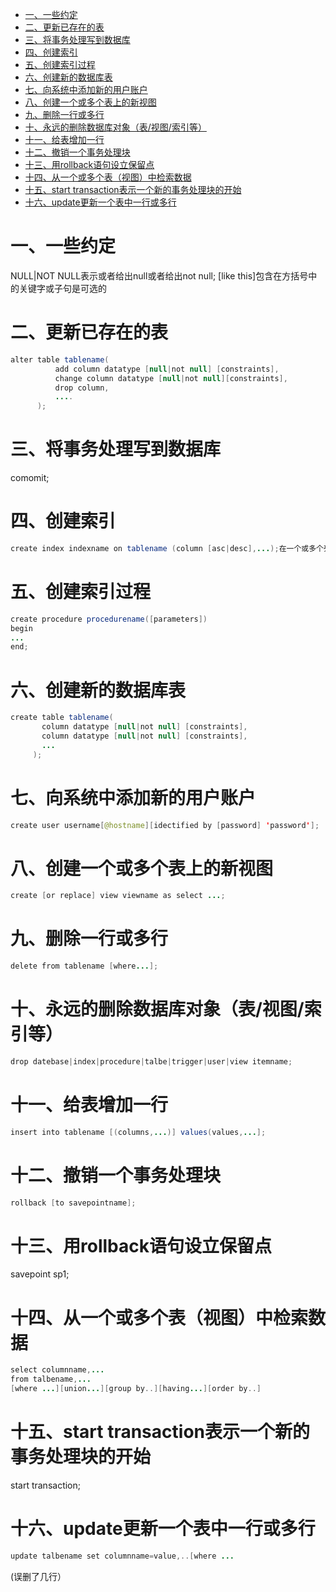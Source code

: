 <!-- GFM-TOC -->
* [一、一些约定](#一一些约定)
* [二、更新已存在的表](#二更新已存在的表)
* [三、将事务处理写到数据库](#三将事务处理写到数据库)
* [四、创建索引](#四创建索引)
* [五、创建索引过程](#五创建索引过程)
* [六、创建新的数据库表](#六创建新的数据库表)
* [七、向系统中添加新的用户账户](#七向系统中添加新的用户账户)
* [八、创建一个或多个表上的新视图](#八创建一个或多个表上的新视图)
* [九、删除一行或多行](#九、删除一行或多行)
* [十、永远的删除数据库对象（表/视图/索引等）](#十永远的删除数据库对象（表/视图/索引等）)
* [十一、给表增加一行](#十一给表增加一行)
* [十二、撤销一个事务处理块](#十二撤销一个事务处理块)
* [十三、用rollback语句设立保留点](#十三用rollback语句设立保留点)
* [十四、从一个或多个表（视图）中检索数据](#十四从一个或多个表（视图）中检索数据)
* [十五、start&nbsp;transaction表示一个新的事务处理块的开始](#十五start&nbsp;transaction表示一个新的事务处理块的开始)
* [十六、update更新一个表中一行或多行](#十六update更新一个表中一行或多行)
<!-- GFM-TOC -->

# 一、一些约定
NULL|NOT NULL表示或者给出null或者给出not null;
[like this]包含在方括号中的关键字或子句是可选的
# 二、更新已存在的表
```java
alter table tablename(
          add column datatype [null|not null] [constraints],
          change column datatype [null|not null][constraints],
          drop column,
          ....
      );
```
# 三、将事务处理写到数据库
comomit;
# 四、创建索引
```java
create index indexname on tablename (column [asc|desc],...);在一个或多个列上创建索引
```
# 五、创建索引过程
```java
create procedure procedurename([parameters])
begin
...
end;
```
# 六、创建新的数据库表
```java
create table tablename(
       column datatype [null|not null] [constraints],
       column datatype [null|not null] [constraints],
       ...
     );
```
# 七、向系统中添加新的用户账户
```java
create user username[@hostname][idectified by [password] 'password'];
```
# 八、创建一个或多个表上的新视图
```java
create [or replace] view viewname as select ...;
```
# 九、删除一行或多行
```java
delete from tablename [where...];
```
# 十、永远的删除数据库对象（表/视图/索引等）
```java
drop datebase|index|procedure|talbe|trigger|user|view itemname;
```
# 十一、给表增加一行
```java
insert into tablename [(columns,...)] values(values,...];
```
# 十二、撤销一个事务处理块
```java
rollback [to savepointname];
```
# 十三、用rollback语句设立保留点
savepoint sp1;
# 十四、从一个或多个表（视图）中检索数据
```java
select columnname,...
from talbename,...
[where ...][union...][group by..][having...][order by..]
```
# 十五、start transaction表示一个新的事务处理块的开始
start transaction;
# 十六、update更新一个表中一行或多行
```java
update talbename set columnname=value,..[where ...
```
(误删了几行）
